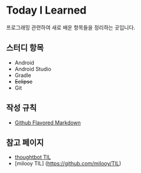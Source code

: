 # Today I Learned

프로그래밍 관련하여 새로 배운 항목들을 정리하는 곳입니다.

## 스터디 항목
- Android
- Android Studio
- Gradle
- ~~Eclipse~~
- Git

## 작성 규칙
- [Github Flavored Markdown](https://help.github.com/articles/github-flavored-markdown/)

## 참고 페이지
- [thoughtbot TIL](https://github.com/thoughtbot/til)
- [milooy TIL] (https://github.com/milooy/TIL)
